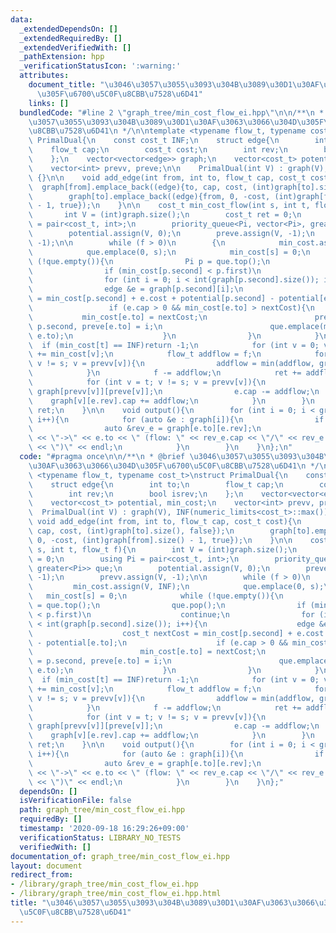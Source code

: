 ```yaml
---
data:
  _extendedDependsOn: []
  _extendedRequiredBy: []
  _extendedVerifiedWith: []
  _pathExtension: hpp
  _verificationStatusIcon: ':warning:'
  attributes:
    document_title: "\u3046\u3057\u3055\u3093\u304B\u3089\u30D1\u30AF\u3063\u3066\u304D\
      \u305F\u6700\u5C0F\u8CBB\u7528\u6D41"
    links: []
  bundledCode: "#line 2 \"graph_tree/min_cost_flow_ei.hpp\"\n\n/**\n * @brief \u3046\
    \u3057\u3055\u3093\u304B\u3089\u30D1\u30AF\u3063\u3066\u304D\u305F\u6700\u5C0F\
    \u8CBB\u7528\u6D41\n */\n\ntemplate <typename flow_t, typename cost_t>\nstruct\
    \ PrimalDual{\n    const cost_t INF;\n    struct edge{\n        int to;\n    \
    \    flow_t cap;\n        cost_t cost;\n        int rev;\n        bool isrev;\n\
    \    };\n    vector<vector<edge>> graph;\n    vector<cost_t> potential, min_cost;\n\
    \    vector<int> prevv, preve;\n\n    PrimalDual(int V) : graph(V), INF(numeric_limits<cost_t>::max())\
    \ {}\n\n    void add_edge(int from, int to, flow_t cap, cost_t cost){\n      \
    \  graph[from].emplace_back((edge){to, cap, cost, (int)graph[to].size(), false});\n\
    \        graph[to].emplace_back((edge){from, 0, -cost, (int)graph[from].size()\
    \ - 1, true});\n    }\n\n    cost_t min_cost_flow(int s, int t, flow_t f){\n \
    \       int V = (int)graph.size();\n        cost_t ret = 0;\n        using Pi\
    \ = pair<cost_t, int>;\n        priority_queue<Pi, vector<Pi>, greater<Pi>> que;\n\
    \        potential.assign(V, 0);\n        preve.assign(V, -1);\n        prevv.assign(V,\
    \ -1);\n\n        while (f > 0)\n        {\n            min_cost.assign(V, INF);\n\
    \            que.emplace(0, s);\n            min_cost[s] = 0;\n            while\
    \ (!que.empty()){\n                Pi p = que.top();\n                que.pop();\n\
    \                if (min_cost[p.second] < p.first)\n                    continue;\n\
    \                for (int i = 0; i < int(graph[p.second].size()); i++){\n    \
    \                edge &e = graph[p.second][i];\n                    cost_t nextCost\
    \ = min_cost[p.second] + e.cost + potential[p.second] - potential[e.to];\n   \
    \                 if (e.cap > 0 && min_cost[e.to] > nextCost){\n             \
    \           min_cost[e.to] = nextCost;\n                        prevv[e.to] =\
    \ p.second, preve[e.to] = i;\n                        que.emplace(min_cost[e.to],\
    \ e.to);\n                    }\n                }\n            }\n          \
    \  if (min_cost[t] == INF)return -1;\n            for (int v = 0; v < V; v++)potential[v]\
    \ += min_cost[v];\n            flow_t addflow = f;\n            for (int v = t;\
    \ v != s; v = prevv[v]){\n                addflow = min(addflow, graph[prevv[v]][preve[v]].cap);\n\
    \            }\n            f -= addflow;\n            ret += addflow * potential[t];\n\
    \            for (int v = t; v != s; v = prevv[v]){\n                edge &e =\
    \ graph[prevv[v]][preve[v]];\n                e.cap -= addflow;\n            \
    \    graph[v][e.rev].cap += addflow;\n            }\n        }\n        return\
    \ ret;\n    }\n\n    void output(){\n        for (int i = 0; i < graph.size();\
    \ i++){\n            for (auto &e : graph[i]){\n                if (e.isrev) continue;\n\
    \                auto &rev_e = graph[e.to][e.rev];\n                cout << i\
    \ << \"->\" << e.to << \" (flow: \" << rev_e.cap << \"/\" << rev_e.cap + e.cap\
    \ << \")\" << endl;\n            }\n        }\n    }\n};\n"
  code: "#pragma once\n\n/**\n * @brief \u3046\u3057\u3055\u3093\u304B\u3089\u30D1\
    \u30AF\u3063\u3066\u304D\u305F\u6700\u5C0F\u8CBB\u7528\u6D41\n */\n\ntemplate\
    \ <typename flow_t, typename cost_t>\nstruct PrimalDual{\n    const cost_t INF;\n\
    \    struct edge{\n        int to;\n        flow_t cap;\n        cost_t cost;\n\
    \        int rev;\n        bool isrev;\n    };\n    vector<vector<edge>> graph;\n\
    \    vector<cost_t> potential, min_cost;\n    vector<int> prevv, preve;\n\n  \
    \  PrimalDual(int V) : graph(V), INF(numeric_limits<cost_t>::max()) {}\n\n   \
    \ void add_edge(int from, int to, flow_t cap, cost_t cost){\n        graph[from].emplace_back((edge){to,\
    \ cap, cost, (int)graph[to].size(), false});\n        graph[to].emplace_back((edge){from,\
    \ 0, -cost, (int)graph[from].size() - 1, true});\n    }\n\n    cost_t min_cost_flow(int\
    \ s, int t, flow_t f){\n        int V = (int)graph.size();\n        cost_t ret\
    \ = 0;\n        using Pi = pair<cost_t, int>;\n        priority_queue<Pi, vector<Pi>,\
    \ greater<Pi>> que;\n        potential.assign(V, 0);\n        preve.assign(V,\
    \ -1);\n        prevv.assign(V, -1);\n\n        while (f > 0)\n        {\n   \
    \         min_cost.assign(V, INF);\n            que.emplace(0, s);\n         \
    \   min_cost[s] = 0;\n            while (!que.empty()){\n                Pi p\
    \ = que.top();\n                que.pop();\n                if (min_cost[p.second]\
    \ < p.first)\n                    continue;\n                for (int i = 0; i\
    \ < int(graph[p.second].size()); i++){\n                    edge &e = graph[p.second][i];\n\
    \                    cost_t nextCost = min_cost[p.second] + e.cost + potential[p.second]\
    \ - potential[e.to];\n                    if (e.cap > 0 && min_cost[e.to] > nextCost){\n\
    \                        min_cost[e.to] = nextCost;\n                        prevv[e.to]\
    \ = p.second, preve[e.to] = i;\n                        que.emplace(min_cost[e.to],\
    \ e.to);\n                    }\n                }\n            }\n          \
    \  if (min_cost[t] == INF)return -1;\n            for (int v = 0; v < V; v++)potential[v]\
    \ += min_cost[v];\n            flow_t addflow = f;\n            for (int v = t;\
    \ v != s; v = prevv[v]){\n                addflow = min(addflow, graph[prevv[v]][preve[v]].cap);\n\
    \            }\n            f -= addflow;\n            ret += addflow * potential[t];\n\
    \            for (int v = t; v != s; v = prevv[v]){\n                edge &e =\
    \ graph[prevv[v]][preve[v]];\n                e.cap -= addflow;\n            \
    \    graph[v][e.rev].cap += addflow;\n            }\n        }\n        return\
    \ ret;\n    }\n\n    void output(){\n        for (int i = 0; i < graph.size();\
    \ i++){\n            for (auto &e : graph[i]){\n                if (e.isrev) continue;\n\
    \                auto &rev_e = graph[e.to][e.rev];\n                cout << i\
    \ << \"->\" << e.to << \" (flow: \" << rev_e.cap << \"/\" << rev_e.cap + e.cap\
    \ << \")\" << endl;\n            }\n        }\n    }\n};"
  dependsOn: []
  isVerificationFile: false
  path: graph_tree/min_cost_flow_ei.hpp
  requiredBy: []
  timestamp: '2020-09-18 16:29:26+09:00'
  verificationStatus: LIBRARY_NO_TESTS
  verifiedWith: []
documentation_of: graph_tree/min_cost_flow_ei.hpp
layout: document
redirect_from:
- /library/graph_tree/min_cost_flow_ei.hpp
- /library/graph_tree/min_cost_flow_ei.hpp.html
title: "\u3046\u3057\u3055\u3093\u304B\u3089\u30D1\u30AF\u3063\u3066\u304D\u305F\u6700\
  \u5C0F\u8CBB\u7528\u6D41"
---
```

